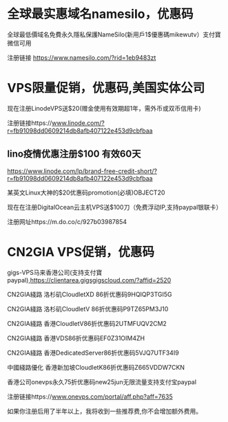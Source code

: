 # 全球最实惠域名namesilo，优惠码

全球最低價域名免費永久隱私保護NameSilo(新用戶1$優惠碼mikewutv）支付寶微信可用 

注册链接 https://www.namesilo.com/?rid=1eb9483zt

# VPS限量促销，优惠码,美国实体公司

现在注册LinodeVPS送$20(赠金使用有效期超1年，需外币或双币信用卡)

注册链接https://www.linode.com/?r=fb91098dd0609214db8afb407122e453d9cbfbaa

## lino疫情优惠注册$100 有效60天
https://www.linode.com/lp/brand-free-credit-short/?r=fb91098dd0609214db8afb407122e453d9cbfbaa

某英文Linux大神的$20优惠码promotion(必填)OBJECT20

现在在注册DigitalOcean云主机VPS送$100刀（免费浮动IP,支持paypal银联卡）

注册网址https://m.do.co/c/927b03987854

# CN2GIA VPS促销，优惠码
gigs-VPS马来香港公司(支持支付寶paypal),https://clientarea.gigsgigscloud.com/?affid=2520

CN2GIA綫路 洛杉矶CloudletXD 86折优惠码9HQIQP3TGI5G

CN2GIA綫路  洛杉矶CloudletV 86折优惠码P9TZ65PM3J10                                       

CN2GIA綫路  香港CloudletV86折优惠码2UTMFUQV2CM2

CN2GIA綫路    香港VDS86折优惠码EF0Z31OIM4ZH

CN2GIA綫路     香港DedicatedServer86折优惠码5VJQ7UTF34I9

中國綫路優化   香港新加坡CloudletK86折优惠码Z665VDDW7CKN

香港公司onevps永久75折优惠码new25jun无限流量支持支付宝paypal

注册链接https://www.onevps.com/portal/aff.php?aff=7635

如果你注册后用了半年以上，我将收到一些推荐费,你不会增加额外费用。
